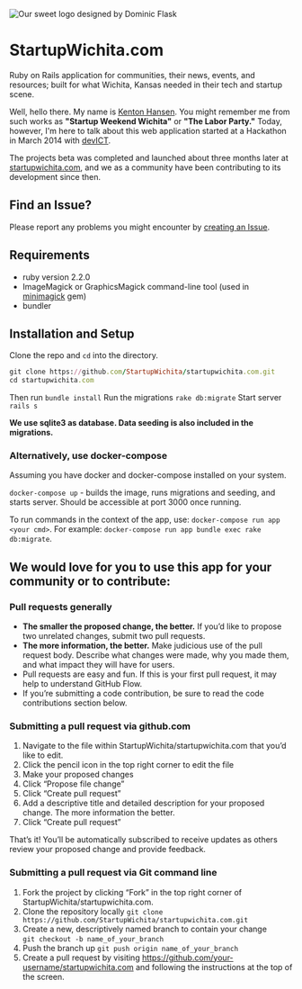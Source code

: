  ![Our sweet logo designed by Dominic Flask](http://www.startupwichita.com/assets/tophandlogo-02-4bd31d8d294b67de4cc32b2c5141d6a9.png?style="align:center")
# StartupWichita.com
Ruby on Rails application for communities, their news, events, and resources; built for what Wichita, Kansas needed in their tech and startup scene.

Well, hello there. My name is [Kenton Hansen](http://startupwichita.com/profile/kenton-hansen). You might remember me from such works as **"Startup Weekend Wichita"** or **"The Labor Party."** Today, however, I'm here to talk about this web application started at a Hackathon in March 2014 with [devICT](http://devict.org).

The projects beta was completed and launched about three months later at [startupwichita.com](http://startupwichita.com), and we as a community have been contributing to its development since then.

## Find an Issue?
Please report any problems you might encounter by [creating an Issue](https://github.com/StartupWichita/startupwichita.com/issues).

## Requirements

- ruby version 2.2.0
- ImageMagick or GraphicsMagick command-line tool (used in
  [minimagick](https://github.com/minimagick/minimagick) gem)
- bundler

## Installation and Setup

Clone the repo and `cd` into the directory.

```ruby
git clone https://github.com/StartupWichita/startupwichita.com.git
cd startupwichita.com
```

Then run `bundle install`
Run the migrations `rake db:migrate`
Start server `rails s`

**We use sqlite3 as database. Data seeding is also included in the migrations.**

### Alternatively, use docker-compose

Assuming you have docker and docker-compose installed on your system.

`docker-compose up` - builds the image, runs migrations and seeding, and starts server. Should be accessible at port 3000 once running.

To run commands in the context of the app, use: `docker-compose run app <your cmd>`. For example: `docker-compose run app bundle exec rake db:migrate`.

## We would love for you to use this app for your community or to contribute:

### Pull requests generally

 - **The smaller the proposed change, the better.** If you’d like to propose two unrelated changes, submit two pull requests.
 - **The more information, the better.** Make judicious use of the pull request body. Describe what changes were made, why you made them, and what impact they will have for users.
 - Pull requests are easy and fun. If this is your first pull request, it may help to understand GitHub Flow.
 - If you’re submitting a code contribution, be sure to read the code contributions section below.

 ### Submitting a pull request via github.com
 1. Navigate to the file within StartupWichita/startupwichita.com that you’d like to edit.
 2. Click the pencil icon in the top right corner to edit the file
 3. Make your proposed changes
 4. Click “Propose file change”
 5. Click “Create pull request”
 6. Add a descriptive title and detailed description for your proposed change. The more information the better.
 7. Click “Create pull request”

 That’s it! You’ll be automatically subscribed to receive updates as others review your proposed change and provide feedback.

 ### Submitting a pull request via Git command line
 1. Fork the project by clicking “Fork” in the top right corner of StartupWichita/startupwichita.com.
 2. Clone the repository locally `git clone https://github.com/StartupWichita/startupwichita.com.git`
 3. Create a new, descriptively named branch to contain your change <br> `git checkout -b name_of_your_branch`
 4. Push the branch up `git push origin name_of_your_branch`
 5. Create a pull request by visiting https://github.com/your-username/startupwichita.com and following the instructions at the top of the screen.
